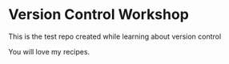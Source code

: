 # Version Control Workshop

This is the test repo created while learning about version control

You will love my recipes. 
